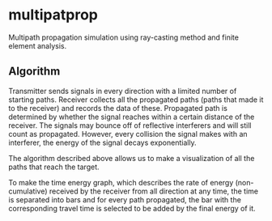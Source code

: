 # multipatprop
Multipath propagation simulation using ray-casting method and finite element analysis.

## Algorithm
Transmitter sends signals in every direction with a limited number of starting paths.
Receiver collects all the propagated paths (paths that made it to the receiver) and records the data of these.
Propagated path is determined by whether the signal reaches within a certain distance of the receiver.
The signals may bounce off of reflective interferers and will still count as propagated.
However, every collision the signal makes with an interferer, the energy of the signal decays exponentially.

The algorithm described above allows us to make a visualization of all the paths that reach the target.

To make the time energy graph, which describes the rate of energy (non-cumulative) received by the receiver from all direction at any time,
the time is separated into bars and for every path propagated, the bar with the corresponding travel time is selected to be added by the final energy of it.
